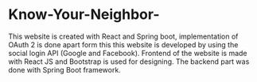 # Know-Your-Neighbor-
This website is created with React and Spring boot, implementation of OAuth 2 is done apart form this this website is developed by using the social login API 
(Google and Facebook). Frontend of the website is made with React JS and Bootstrap is used for designing. The backend part was done with Spring Boot framework.

